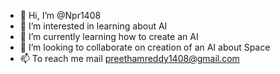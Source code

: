 - 👋 Hi, I’m @Npr1408
- 👀 I’m interested in learning about AI
- 🌱 I’m currently learning how to create an AI
- 💞️ I’m looking to collaborate on creation of an AI about Space
- 📫 To reach me mail preethamreddy1408@gmail.com

<!---
Npr1408/Npr1408 is a ✨ special ✨ repository because its `README.md` (this file) appears on your GitHub profile.
You can click the Preview link to take a look at your changes.
--->
